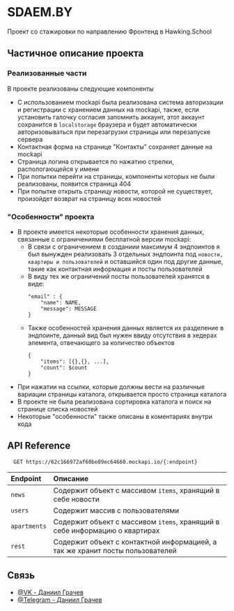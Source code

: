 
# SDAEM.BY
Проект со стажировки по направлению Фронтенд в Hawking.School

## Частичное описание проекта


### Реализованные части
В проекте реализованы следующие компоненты
* С использованием mockapi была реализована система авторизации и регистрации с хранением данных на mockapi, также, если установить галочку согласия запомнить аккаунт, этот аккаунт сохранится в `localstorage` браузера и будет автоматически авторизовываться при перезагрузки страницы или перезапуске сервера
* Контактная форма на странице "Контакты" сохраняет данные на mockapi
* Страница логина открывается по нажатию стрелки, распологающейся у имени
* При попытки перейти на страницы, компоненты которых не были реализованы, появится страница 404
* При попытке открыть страницу новости, которой не существует, произойдет возврат на страницу всех новостей


### "Особенности" проекта
* В проекте имеется некоторые особенности хранения данных, связанные с ограничениями бесплатной версии mockapi:
    + В связи с ограничением в созданиии максимум 4 эндпоинтов я был вынужден реализовать 3 отдельных эндпоинта под `новости, квартиры и пользователей` и оставшийся один под другие данные, такие как контактная информация и посты пользователей
    + В виду тех же ограничений посты пользователей хранятся в виде:
        ```
        "email" : {
            "name": NAME,
            "message": MESSAGE
        }
        ```
    + Также особенностей хранения данных является их разделение в эндпоинте, данный вид был нужен ввиду отсутствия в хедерах элемента, отвечающего за количество объектов
        ```
        {
            "items": [{},{}, ...],
            "count": $count
        }
        ```
* При нажатии на ссылки, которые должны вести на различные вариации страницы каталога, открывается просто страница каталога
* В проекте не была реализована сортировка каталога и поиск на странице списка новостей
* Некоторые "особенности" также описаны в коментариях внутри кода
## API Reference

```http
  GET https://62c166972af60be89ec64660.mockapi.io/{:endpoint}
```

| Endpoint  | Описание                   |
| :-------- | :------------------------- |
| `news`    | Содержит объект с массивом `items`, хранящий в себе новости |
| `users` | Содержит массив с пользователями |
| `apartments` | Содержит объект с массивом `items`, хранящий в себе информацию о квартирах |
| `rest` | Содержит объект с контактной информацией, а так же хранит посты пользователей |



## Связь

- [@VK - Даниил Грачев](https://vk.com/gggchaseggg)
- [@Telegram - Даниил Грачев](https://t.me/gggchaseggg)

